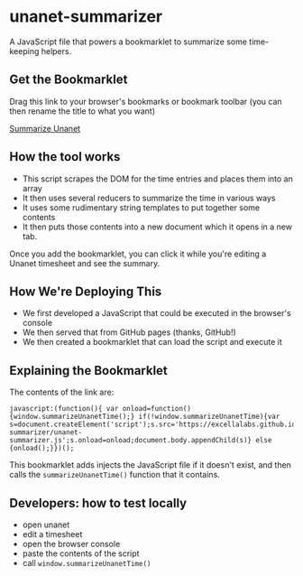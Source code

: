 # unanet-summarizer
A JavaScript file that powers a bookmarklet to summarize some time-keeping helpers.

## Get the Bookmarklet

Drag this link to your browser's bookmarks or bookmark toolbar (you can then rename the title to what you want)

<a href="javascript:(function(){ var onload=function(){window.summarizeUnanetTime();} if(!window.summarizeUnanetTime){var s=document.createElement('script');s.src='https://excellalabs.github.io/unanet-summarizer/unanet-summarizer.js';s.onload=onload;document.body.appendChild(s)} else {onload();}})();">Summarize Unanet</a>

## How the tool works

* This script scrapes the DOM for the time entries and places them into an array
* It then uses several reducers to summarize the time in various ways
* It uses some rudimentary string templates to put together some contents
* It then puts those contents into a new document which it opens in a new tab.

Once you add the bookmarklet, you can click it while you're editing a Unanet timesheet and see the summary.

## How We're Deploying This 

* We first developed a JavaScript that could be executed in the browser's console
* We then served that from GitHub pages (thanks, GitHub!)
* We then created a bookmarklet that can load the script and execute it

## Explaining the Bookmarklet
The contents of the link are:

```
javascript:(function(){ var onload=function(){window.summarizeUnanetTime();} if(!window.summarizeUnanetTime){var s=document.createElement('script');s.src='https://excellalabs.github.io/unanet-summarizer/unanet-summarizer.js';s.onload=onload;document.body.appendChild(s)} else {onload();}})();
```

This bookmarklet adds injects the JavaScript file if it doesn't exist, and then calls the `summarizeUnanetTime()` function that it contains.

## Developers: how to test locally

* open unanet
* edit a timesheet
* open the browser console
* paste the contents of the script
* call `window.summarizeUnanetTime()`
